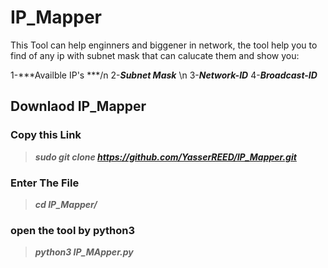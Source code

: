 # IP_Mapper
This Tool can help enginners and biggener in network, the tool help you to find of any ip with subnet mask that can calucate them and show you: 

1-***Availble IP's ***/n
2-***Subnet Mask*** \n
3-***Network-ID***
4-***Broadcast-ID*** 


## Downlaod IP_Mapper

### Copy this Link
> ***sudo git clone https://github.com/YasserREED/IP_Mapper.git***

### Enter The File
> ***cd IP_Mapper/***

### open the tool by python3
> ***python3 IP_MApper.py***

